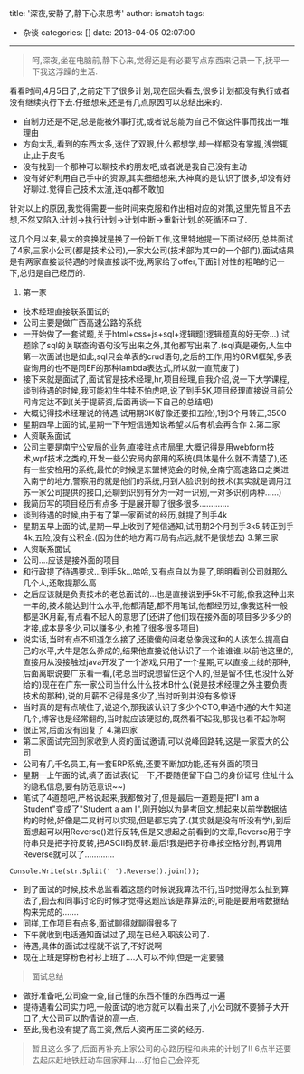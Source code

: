 title: '深夜,安静了,静下心来思考'
author: ismatch
tags:
  - 杂谈
categories: []
date: 2018-04-05 02:07:00
---
> 呵,深夜,坐在电脑前,静下心来,觉得还是有必要写点东西来记录一下,抚平一下我这浮躁的生活.

看看时间,4月5日了,之前定下了很多计划,现在回头看去,很多计划都没有执行或者没有继续执行下去.仔细想来,还是有几点原因可以总结出来的.
- 自制力还是不足,总是能被外事打扰,或者说总能为自己不做这件事而找出一堆理由
- 方向太乱,看到的东西太多,迷住了双眼,什么都想学,却一样都没有掌握,浅尝辄止,止于皮毛
- 没有找到一个那种可以聊技术的朋友吧,或者说是我自己没有主动
- 没有好好利用自己手中的资源,其实细细想来,大神真的是认识了很多,却没有好好聊过.觉得自己技术太渣,连qq都不敢加

<!--more-->
针对以上的原因,我觉得需要一些时间来克服和作出相对应的对策,这里先暂且不去想,不然又陷入:计划->执行计划->计划中断->重新计划.的死循环中了.


这几个月以来,最大的变换就是换了一份新工作,这里特地提一下面试经历,总共面试了4家,三家小公司(都是技术公司),一家大公司(技术部为其中的一个部门),面试结果是有两家直接谈待遇的时候直接谈不拢,两家给了offer,下面针对性的粗略的记一下,总归是自己经历的.
1. 第一家
- 技术经理直接联系面试的
- 公司主要是做广西高速公路的系统
- 一开始做了一套试题,关于html+css+js+sql+逻辑题(逻辑题真的好无奈...).试题除了sql的关联查询语句没写出来之外,其他都写出来了.(sql真是硬伤,人生中第一次面试也是如此,sql只会单表的crud语句,之后的工作,用的ORM框架,多表查询用的也不是同EF的那种lambda表达式,所以就一直荒废了)
- 接下来就是面试了,面试官是技术经理,hr,项目经理,自我介绍,说一下大学课程,谈到待遇的时候,我可能初生牛犊不怕虎吧,说了到手5K,项目经理直接说目前公司肯定达不到(关于提薪资,后面再谈一下自己的总结吧)
- 大概记得技术经理说的待遇,试用期3K(好像还要扣五险),1到3个月转正,3500
- 星期四早上面的试,星期一下午短信通知说希望以后有机会再合作
2.第二家
- 人资联系面试
- 公司主要是南宁公安局的业务,直接驻点市局里,大概记得是用webform技术,wpf技术之类的,开发一些公安局内部用的系统(具体是什么就不清楚了),还有一些安检用的系统,最忙的时候是东盟博览会的时候,全南宁高速路口之类进入南宁的地方,警察用的就是他们的系统,用到人脸识别的技术(其实就是调用江苏一家公司提供的接口,还聊到识别有分为一对一识别,一对多识别两种......)
- 我简历写的项目经历有点多,于是展开聊了很多很多.............
- 谈到待遇的时候,由于有了第一家面试的经历,就提了到手4k
- 星期五早上面的试,星期一早上收到了短信通知,试用期2个月到手3k5,转正到手4k,五险,没有公积金.(因为住的地方离市局有点远,就不是很想去)
3.第三家
- 人资联系面试
- 公司....应该是接外面的项目
- 和行政提了待遇要求...到手5k...哈哈,又有点自以为是了,明明看到公司就那么几个人,还敢提那么高
- 之后应该就是负责技术的老总面试的...也是直接说到手5k不可能,像我这种出来一年的,技术能达到什么水平,他都清楚,都不用笔试,他都经历过,像我这种一般都是3K月薪,有点看不起人的意思了(还讲了他们现在接外面的项目多少多少的才接,成本是多少,可以赚多少,也推了很多很多项目)
- 说实话,当时有点不知道怎么接了,还傻傻的问老总像我这种的人该怎么提高自己的水平,大牛是怎么养成的,结果他直接说他认识了一个谁谁谁,以前他这里的,直接用从没接触过java开发了一个游戏,只用了一个星期,可以直接上线的那种,后面离职说要广东看一看,(老总当时说想留住这个人的,但是留不住,也没什么好给的)现在在广东一家公司当什么什么技术B什么(说是技术经理之外主要负责技术的那种),说的月薪不记得是多少了,当时听到并没有多惊讶
- 当时真的是有点唬住了,说这个,那我该认识了多少个CTO,申通中通的大牛知道几个,博客也是经常翻的,当时就应该硬怼的,既然看不起我,那我也看不起你啊
- 很正常,后面没有回复了
4.第四家
- 第二家面试完回到家收到人资的面试邀请,可以说峰回路转,这是一家蛮大的公司
- 公司有几千名员工,有一套ERP系统,还要不断加功能,还有外面的项目
- 星期一上午面的试,填了面试表(记一下,不要随便留下自己的身份证号,住址什么的隐私信息,要有防范意识~~)
- 笔试了4道题吧,严格说起来,我都做对了,但是最后一道题是把"I am a Student"变成了"Student a am I",刚开始以为是考回文,想起来以前学数据结构的时候,好像是二叉树可以实现,但是都忘完了.(其实就是没有听没有学),到后面想起可以用Reverse()进行反转,但是又想起之前看到的文章,Reverse用于字符串只是把字符反转,把ASCII码反转.最后!我是把字符串按空格分割,再调用Reverse就可以了.............
```
Console.Write(str.Split(' ').Reverse().join());
```
- 到了面试的时候,技术总监看着这题的时候说我算法不行,当时觉得怎么扯到算法了,回去和同事讨论的时候才觉得这题应该是靠算法的,可能是要用啥数据结构来完成的.......
- 同样,工作项目有点多,面试聊得就聊得很多了
- 下午就收到电话通知面试过了,现在已经入职该公司了.
- 待遇,具体的面试过程就不说了,不好说啊
- 现在上班是穿粉色衬衫上班了....人可以不帅,但是一定要骚

> 面试总结
- 做好准备吧,公司查一查,自己懂的东西不懂的东西再过一遍
- 提待遇看公司实力吧,一般面试的地方就可以看出来了,小公司就不要狮子大开口了,大公司可以酌情说的高一点.
- 至此,我也没有提了高工资,然后人资再压工资的经历.

> 暂且这么多了,后面再补充上家公司的心路历程和未来的计划了!!
> 6点半还要去起床赶地铁赶动车回家拜山....好怕自己会猝死